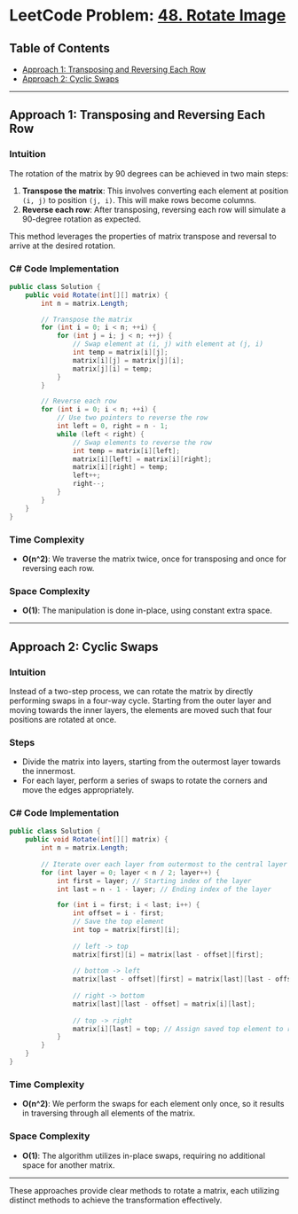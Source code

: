 # LeetCode Problem: [48. Rotate Image](https://leetcode.com/problems/rotate-image/)

## Table of Contents
- [Approach 1: Transposing and Reversing Each Row](#approach-1-transposing-and-reversing-each-row)
- [Approach 2: Cyclic Swaps](#approach-2-cyclic-swaps)

---

## Approach 1: Transposing and Reversing Each Row

### Intuition
The rotation of the matrix by 90 degrees can be achieved in two main steps:
1. **Transpose the matrix**: This involves converting each element at position `(i, j)` to position `(j, i)`. This will make rows become columns.
2. **Reverse each row**: After transposing, reversing each row will simulate a 90-degree rotation as expected.

This method leverages the properties of matrix transpose and reversal to arrive at the desired rotation.

### C# Code Implementation
```csharp
public class Solution {
    public void Rotate(int[][] matrix) {
        int n = matrix.Length;

        // Transpose the matrix
        for (int i = 0; i < n; ++i) {
            for (int j = i; j < n; ++j) {
                // Swap element at (i, j) with element at (j, i)
                int temp = matrix[i][j];
                matrix[i][j] = matrix[j][i];
                matrix[j][i] = temp;
            }
        }

        // Reverse each row
        for (int i = 0; i < n; ++i) {
            // Use two pointers to reverse the row
            int left = 0, right = n - 1;
            while (left < right) {
                // Swap elements to reverse the row
                int temp = matrix[i][left];
                matrix[i][left] = matrix[i][right];
                matrix[i][right] = temp;
                left++;
                right--;
            }
        }
    }
}
```

### Time Complexity
- **O(n^2)**: We traverse the matrix twice, once for transposing and once for reversing each row.
  
### Space Complexity
- **O(1)**: The manipulation is done in-place, using constant extra space.

---

## Approach 2: Cyclic Swaps

### Intuition
Instead of a two-step process, we can rotate the matrix by directly performing swaps in a four-way cycle. Starting from the outer layer and moving towards the inner layers, the elements are moved such that four positions are rotated at once.

### Steps
- Divide the matrix into layers, starting from the outermost layer towards the innermost.
- For each layer, perform a series of swaps to rotate the corners and move the edges appropriately.

### C# Code Implementation
```csharp
public class Solution {
    public void Rotate(int[][] matrix) {
        int n = matrix.Length;
        
        // Iterate over each layer from outermost to the central layer
        for (int layer = 0; layer < n / 2; layer++) {
            int first = layer; // Starting index of the layer
            int last = n - 1 - layer; // Ending index of the layer

            for (int i = first; i < last; i++) {
                int offset = i - first;
                // Save the top element
                int top = matrix[first][i];
                
                // left -> top
                matrix[first][i] = matrix[last - offset][first];
                
                // bottom -> left
                matrix[last - offset][first] = matrix[last][last - offset];
                
                // right -> bottom
                matrix[last][last - offset] = matrix[i][last];
                
                // top -> right
                matrix[i][last] = top; // Assign saved top element to right
            }
        }
    }
}
```

### Time Complexity
- **O(n^2)**: We perform the swaps for each element only once, so it results in traversing through all elements of the matrix.
  
### Space Complexity
- **O(1)**: The algorithm utilizes in-place swaps, requiring no additional space for another matrix.

---

These approaches provide clear methods to rotate a matrix, each utilizing distinct methods to achieve the transformation effectively.

